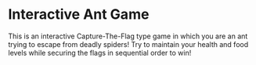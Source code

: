 # Interactive Ant Game
 This is an interactive Capture-The-Flag type game in which you are an ant trying to escape from deadly spiders! Try to maintain your health and food levels while securing the flags in sequential order to win!
